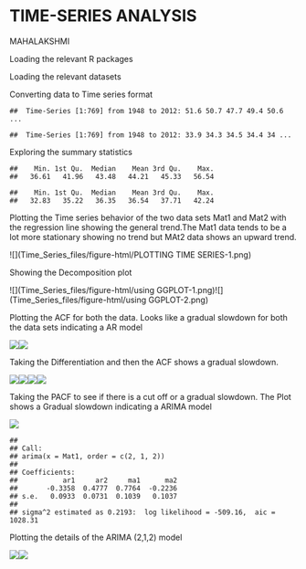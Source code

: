 # TIME-SERIES ANALYSIS
MAHALAKSHMI  



Loading the relevant R packages



Loading the relevant datasets



Converting data to Time series format


```
##  Time-Series [1:769] from 1948 to 2012: 51.6 50.7 47.7 49.4 50.6 ...
```

```
##  Time-Series [1:769] from 1948 to 2012: 33.9 34.3 34.5 34.4 34 ...
```
Exploring the summary statistics


```
##    Min. 1st Qu.  Median    Mean 3rd Qu.    Max. 
##   36.61   41.96   43.48   44.21   45.33   56.54
```

```
##    Min. 1st Qu.  Median    Mean 3rd Qu.    Max. 
##   32.83   35.22   36.35   36.54   37.71   42.24
```

Plotting the Time series behavior of the two data sets Mat1 and Mat2 with the regression line showing the general trend.The Mat1 data tends to be a lot more stationary showing no trend but MAt2 data shows an upward trend.

![](Time_Series_files/figure-html/PLOTTING TIME SERIES-1.png)<!-- -->

Showing the Decomposition plot

![](Time_Series_files/figure-html/using GGPLOT-1.png)<!-- -->![](Time_Series_files/figure-html/using GGPLOT-2.png)<!-- -->

Plotting the ACF for both the data.
Looks like a gradual slowdown for both the data sets indicating a AR model

![](Time_Series_files/figure-html/ACF-1.png)<!-- -->![](Time_Series_files/figure-html/ACF-2.png)<!-- -->

Taking the Differentiation and then the ACF shows a gradual slowdown.

![](Time_Series_files/figure-html/DIFF-1.png)<!-- -->![](Time_Series_files/figure-html/DIFF-2.png)<!-- -->![](Time_Series_files/figure-html/DIFF-3.png)<!-- -->![](Time_Series_files/figure-html/DIFF-4.png)<!-- -->

Taking the PACF to see if there is a cut off or a gradual slowdown.
The Plot shows a Gradual slowdown indicating a ARIMA model

![](Time_Series_files/figure-html/PACF-1.png)<!-- -->

```
## 
## Call:
## arima(x = Mat1, order = c(2, 1, 2))
## 
## Coefficients:
##           ar1     ar2     ma1      ma2
##       -0.3358  0.4777  0.7764  -0.2236
## s.e.   0.0933  0.0731  0.1039   0.1037
## 
## sigma^2 estimated as 0.2193:  log likelihood = -509.16,  aic = 1028.31
```


Plotting the details of the ARIMA (2,1,2) model

![](Time_Series_files/figure-html/PLOTTING-1.png)<!-- -->![](Time_Series_files/figure-html/PLOTTING-2.png)<!-- -->

